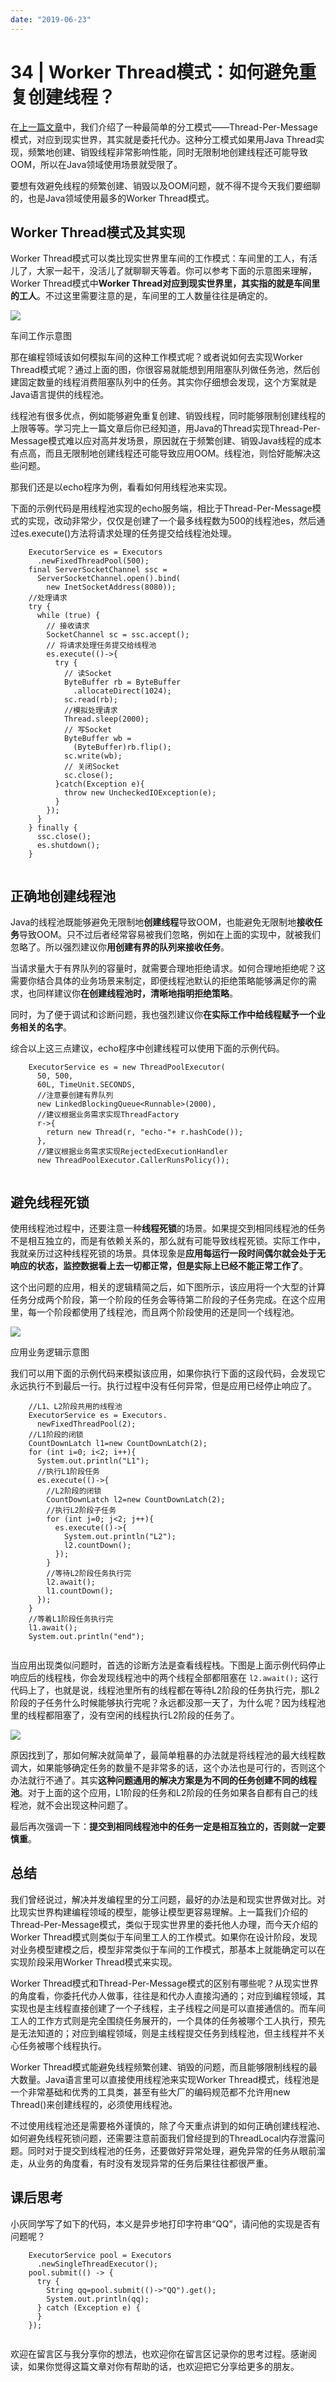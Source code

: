 ```yaml
---
date: "2019-06-23"
---  
```

      
# 34 | Worker Thread模式：如何避免重复创建线程？
在[上一篇文章](https://time.geekbang.org/column/article/95098)中，我们介绍了一种最简单的分工模式——Thread-Per-Message模式，对应到现实世界，其实就是委托代办。这种分工模式如果用Java Thread实现，频繁地创建、销毁线程非常影响性能，同时无限制地创建线程还可能导致OOM，所以在Java领域使用场景就受限了。

要想有效避免线程的频繁创建、销毁以及OOM问题，就不得不提今天我们要细聊的，也是Java领域使用最多的Worker Thread模式。

## Worker Thread模式及其实现

Worker Thread模式可以类比现实世界里车间的工作模式：车间里的工人，有活儿了，大家一起干，没活儿了就聊聊天等着。你可以参考下面的示意图来理解，Worker Thread模式中**Worker Thread对应到现实世界里，其实指的就是车间里的工人**。不过这里需要注意的是，车间里的工人数量往往是确定的。

![](./httpsstatic001geekbangorgresourceimage9dc39d0082376427a97644ad7219af6922c3.png)

车间工作示意图

那在编程领域该如何模拟车间的这种工作模式呢？或者说如何去实现Worker Thread模式呢？通过上面的图，你很容易就能想到用阻塞队列做任务池，然后创建固定数量的线程消费阻塞队列中的任务。其实你仔细想会发现，这个方案就是Java语言提供的线程池。

<!-- [[[read_end]]] -->

线程池有很多优点，例如能够避免重复创建、销毁线程，同时能够限制创建线程的上限等等。学习完上一篇文章后你已经知道，用Java的Thread实现Thread-Per-Message模式难以应对高并发场景，原因就在于频繁创建、销毁Java线程的成本有点高，而且无限制地创建线程还可能导致应用OOM。线程池，则恰好能解决这些问题。

那我们还是以echo程序为例，看看如何用线程池来实现。

下面的示例代码是用线程池实现的echo服务端，相比于Thread-Per-Message模式的实现，改动非常少，仅仅是创建了一个最多线程数为500的线程池es，然后通过es.execute\(\)方法将请求处理的任务提交给线程池处理。

```
    ExecutorService es = Executors
      .newFixedThreadPool(500);
    final ServerSocketChannel ssc = 
      ServerSocketChannel.open().bind(
        new InetSocketAddress(8080));
    //处理请求    
    try {
      while (true) {
        // 接收请求
        SocketChannel sc = ssc.accept();
        // 将请求处理任务提交给线程池
        es.execute(()->{
          try {
            // 读Socket
            ByteBuffer rb = ByteBuffer
              .allocateDirect(1024);
            sc.read(rb);
            //模拟处理请求
            Thread.sleep(2000);
            // 写Socket
            ByteBuffer wb = 
              (ByteBuffer)rb.flip();
            sc.write(wb);
            // 关闭Socket
            sc.close();
          }catch(Exception e){
            throw new UncheckedIOException(e);
          }
        });
      }
    } finally {
      ssc.close();
      es.shutdown();
    }   
    

```

## 正确地创建线程池

Java的线程池既能够避免无限制地**创建线程**导致OOM，也能避免无限制地**接收任务**导致OOM。只不过后者经常容易被我们忽略，例如在上面的实现中，就被我们忽略了。所以强烈建议你**用创建有界的队列来接收任务**。

当请求量大于有界队列的容量时，就需要合理地拒绝请求。如何合理地拒绝呢？这需要你结合具体的业务场景来制定，即便线程池默认的拒绝策略能够满足你的需求，也同样建议你**在创建线程池时，清晰地指明拒绝策略**。

同时，为了便于调试和诊断问题，我也强烈建议你**在实际工作中给线程赋予一个业务相关的名字**。

综合以上这三点建议，echo程序中创建线程可以使用下面的示例代码。

```
    ExecutorService es = new ThreadPoolExecutor(
      50, 500,
      60L, TimeUnit.SECONDS,
      //注意要创建有界队列
      new LinkedBlockingQueue<Runnable>(2000),
      //建议根据业务需求实现ThreadFactory
      r->{
        return new Thread(r, "echo-"+ r.hashCode());
      },
      //建议根据业务需求实现RejectedExecutionHandler
      new ThreadPoolExecutor.CallerRunsPolicy());
    

```

## 避免线程死锁

使用线程池过程中，还要注意一种**线程死锁**的场景。如果提交到相同线程池的任务不是相互独立的，而是有依赖关系的，那么就有可能导致线程死锁。实际工作中，我就亲历过这种线程死锁的场景。具体现象是**应用每运行一段时间偶尔就会处于无响应的状态，监控数据看上去一切都正常，但是实际上已经不能正常工作了**。

这个出问题的应用，相关的逻辑精简之后，如下图所示，该应用将一个大型的计算任务分成两个阶段，第一个阶段的任务会等待第二阶段的子任务完成。在这个应用里，每一个阶段都使用了线程池，而且两个阶段使用的还是同一个线程池。

![](./httpsstatic001geekbangorgresourceimagef8b8f807b0935133b315870d2d7db5477db8.png)

应用业务逻辑示意图

我们可以用下面的示例代码来模拟该应用，如果你执行下面的这段代码，会发现它永远执行不到最后一行。执行过程中没有任何异常，但是应用已经停止响应了。

```
    //L1、L2阶段共用的线程池
    ExecutorService es = Executors.
      newFixedThreadPool(2);
    //L1阶段的闭锁    
    CountDownLatch l1=new CountDownLatch(2);
    for (int i=0; i<2; i++){
      System.out.println("L1");
      //执行L1阶段任务
      es.execute(()->{
        //L2阶段的闭锁 
        CountDownLatch l2=new CountDownLatch(2);
        //执行L2阶段子任务
        for (int j=0; j<2; j++){
          es.execute(()->{
            System.out.println("L2");
            l2.countDown();
          });
        }
        //等待L2阶段任务执行完
        l2.await();
        l1.countDown();
      });
    }
    //等着L1阶段任务执行完
    l1.await();
    System.out.println("end");
    

```

当应用出现类似问题时，首选的诊断方法是查看线程栈。下图是上面示例代码停止响应后的线程栈，你会发现线程池中的两个线程全部都阻塞在 `l2.await();` 这行代码上了，也就是说，线程池里所有的线程都在等待L2阶段的任务执行完，那L2阶段的子任务什么时候能够执行完呢？永远都没那一天了，为什么呢？因为线程池里的线程都阻塞了，没有空闲的线程执行L2阶段的任务了。

![](./httpsstatic001geekbangorgresourceimage438343c663eedd5b0b75b6c3022e26eb1583.png)

原因找到了，那如何解决就简单了，最简单粗暴的办法就是将线程池的最大线程数调大，如果能够确定任务的数量不是非常多的话，这个办法也是可行的，否则这个办法就行不通了。其实**这种问题通用的解决方案是为不同的任务创建不同的线程池**。对于上面的这个应用，L1阶段的任务和L2阶段的任务如果各自都有自己的线程池，就不会出现这种问题了。

最后再次强调一下：**提交到相同线程池中的任务一定是相互独立的，否则就一定要慎重**。

## 总结

我们曾经说过，解决并发编程里的分工问题，最好的办法是和现实世界做对比。对比现实世界构建编程领域的模型，能够让模型更容易理解。上一篇我们介绍的Thread-Per-Message模式，类似于现实世界里的委托他人办理，而今天介绍的Worker Thread模式则类似于车间里工人的工作模式。如果你在设计阶段，发现对业务模型建模之后，模型非常类似于车间的工作模式，那基本上就能确定可以在实现阶段采用Worker Thread模式来实现。

Worker Thread模式和Thread-Per-Message模式的区别有哪些呢？从现实世界的角度看，你委托代办人做事，往往是和代办人直接沟通的；对应到编程领域，其实现也是主线程直接创建了一个子线程，主子线程之间是可以直接通信的。而车间工人的工作方式则是完全围绕任务展开的，一个具体的任务被哪个工人执行，预先是无法知道的；对应到编程领域，则是主线程提交任务到线程池，但主线程并不关心任务被哪个线程执行。

Worker Thread模式能避免线程频繁创建、销毁的问题，而且能够限制线程的最大数量。Java语言里可以直接使用线程池来实现Worker Thread模式，线程池是一个非常基础和优秀的工具类，甚至有些大厂的编码规范都不允许用new Thread\(\)来创建线程的，必须使用线程池。

不过使用线程池还是需要格外谨慎的，除了今天重点讲到的如何正确创建线程池、如何避免线程死锁问题，还需要注意前面我们曾经提到的ThreadLocal内存泄露问题。同时对于提交到线程池的任务，还要做好异常处理，避免异常的任务从眼前溜走，从业务的角度看，有时没有发现异常的任务后果往往都很严重。

## 课后思考

小灰同学写了如下的代码，本义是异步地打印字符串“QQ”，请问他的实现是否有问题呢？

```
    ExecutorService pool = Executors
      .newSingleThreadExecutor();
    pool.submit(() -> {
      try {
        String qq=pool.submit(()->"QQ").get();
        System.out.println(qq);
      } catch (Exception e) {
      }
    });
    

```

欢迎在留言区与我分享你的想法，也欢迎你在留言区记录你的思考过程。感谢阅读，如果你觉得这篇文章对你有帮助的话，也欢迎把它分享给更多的朋友。
